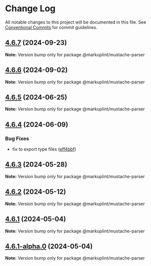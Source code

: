 # Change Log

All notable changes to this project will be documented in this file.
See [Conventional Commits](https://conventionalcommits.org) for commit guidelines.

## [4.6.7](https://github.com/markuplint/markuplint/compare/@markuplint/mustache-parser@4.6.6...@markuplint/mustache-parser@4.6.7) (2024-09-23)

**Note:** Version bump only for package @markuplint/mustache-parser





## [4.6.6](https://github.com/markuplint/markuplint/compare/@markuplint/mustache-parser@4.6.5...@markuplint/mustache-parser@4.6.6) (2024-09-02)

**Note:** Version bump only for package @markuplint/mustache-parser





## [4.6.5](https://github.com/markuplint/markuplint/compare/@markuplint/mustache-parser@4.6.4...@markuplint/mustache-parser@4.6.5) (2024-06-25)

**Note:** Version bump only for package @markuplint/mustache-parser

## [4.6.4](https://github.com/markuplint/markuplint/compare/@markuplint/mustache-parser@4.6.3...@markuplint/mustache-parser@4.6.4) (2024-06-09)

### Bug Fixes

- fix to export type files ([eff4bbf](https://github.com/markuplint/markuplint/commit/eff4bbfd127574809dc5e15d7cafe87699758ee0))

## [4.6.3](https://github.com/markuplint/markuplint/compare/@markuplint/mustache-parser@4.6.2...@markuplint/mustache-parser@4.6.3) (2024-05-28)

**Note:** Version bump only for package @markuplint/mustache-parser

## [4.6.2](https://github.com/markuplint/markuplint/compare/@markuplint/mustache-parser@4.6.1...@markuplint/mustache-parser@4.6.2) (2024-05-12)

**Note:** Version bump only for package @markuplint/mustache-parser

## [4.6.1](https://github.com/markuplint/markuplint/compare/@markuplint/mustache-parser@4.6.1-alpha.0...@markuplint/mustache-parser@4.6.1) (2024-05-04)

**Note:** Version bump only for package @markuplint/mustache-parser

## [4.6.1-alpha.0](https://github.com/markuplint/markuplint/compare/@markuplint/mustache-parser@4.6.0...@markuplint/mustache-parser@4.6.1-alpha.0) (2024-05-04)

**Note:** Version bump only for package @markuplint/mustache-parser
